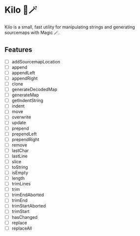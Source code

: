 # Kilo 🧵🪄

Kilo is a small, fast utility for manipulating strings and generating sourcemaps with Magic 🪄.

## Features

- [ ] addSourcemapLocation
- [ ] append
- [ ] appendLeft
- [ ] appendRight
- [ ] clone
- [ ] generateDecodedMap
- [ ] generateMap
- [ ] getIndentString
- [ ] indent
- [ ] move
- [ ] overwrite
- [ ] update
- [ ] prepend
- [ ] prependLeft
- [ ] prependRight
- [ ] remove
- [ ] lastChar
- [ ] lastLine
- [ ] slice
- [ ] toString
- [ ] isEmpty
- [ ] length
- [ ] trimLines
- [ ] trim
- [ ] trimEndAborted
- [ ] trimEnd
- [ ] trimStartAborted
- [ ] trimStart
- [ ] hasChanged
- [ ] replace
- [ ] replaceAll

